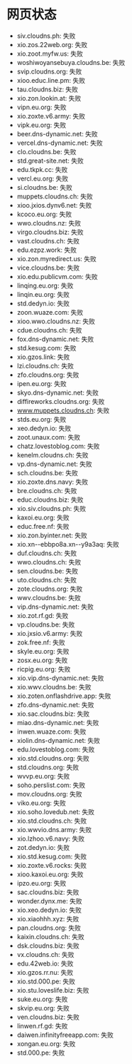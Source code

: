# 网页状态
- siv.cloudns.ph: 失败
- xio.zos.22web.org: 失败
- xio.zoot.myfw.us: 失败
- woshiwoyansebuya.cloudns.be: 失败
- svip.cloudns.org: 失败
- xioo.educ.line.pm: 失败
- tau.cloudns.biz: 失败
- xio.zon.lookin.at: 失败
- vipn.eu.org: 失败
- xio.zoxte.v6.army: 失败
- vipk.eu.org: 失败
- beer.dns-dynamic.net: 失败
- vercel.dns-dynamic.net: 失败
- clo.cloudns.be: 失败
- std.great-site.net: 失败
- edu.tkpk.cc: 失败
- vercl.eu.org: 失败
- si.cloudns.be: 失败
- muppets.cloudns.ch: 失败
- xioo.jxios.dynv6.net: 失败
- kcoco.eu.org: 失败
- wwo.cloudns.nz: 失败
- virgo.cloudns.biz: 失败
- vast.cloudns.ch: 失败
- edu.ezpz.work: 失败
- xio.zon.myredirect.us: 失败
- vice.cloudns.be: 失败
- xio.edu.publicvm.com: 失败
- linqing.eu.org: 失败
- linqin.eu.org: 失败
- std.dedyn.io: 失败
- zoon.wuaze.com: 失败
- xioo.wwo.cloudns.nz: 失败
- cdue.cloudns.ch: 失败
- fox.dns-dynamic.net: 失败
- std.kesug.com: 失败
- xio.gzos.link: 失败
- lzi.cloudns.ch: 失败
- zfo.cloudns.org: 失败
- ipen.eu.org: 失败
- skyo.dns-dynamic.net: 失败
- diffireworks.cloudns.org: 失败
- www.muppets.cloudns.ch: 失败
- stds.eu.org: 失败
- xeo.dedyn.io: 失败
- zoot.unaux.com: 失败
- chatz.lovestoblog.com: 失败
- kenelm.cloudns.ch: 失败
- vp.dns-dynamic.net: 失败
- sch.cloudns.be: 失败
- xio.zoxte.dns.navy: 失败
- bre.cloudns.ch: 失败
- educ.cloudns.biz: 失败
- xio.siv.cloudns.ph: 失败
- kaxoi.eu.org: 失败
- educ.free.nf: 失败
- xio.zon.byinter.net: 失败
- xio.xn--ebbpo8a.xn--y9a3aq: 失败
- duf.cloudns.ch: 失败
- wwo.cloudns.ch: 失败
- sen.cloudns.be: 失败
- uto.cloudns.ch: 失败
- zote.cloudns.org: 失败
- wwv.cloudns.be: 失败
- vip.dns-dynamic.net: 失败
- xio.zot.rf.gd: 失败
- vp.cloudns.be: 失败
- xio.jxsio.v6.army: 失败
- zok.free.nf: 失败
- skyle.eu.org: 失败
- zosx.eu.org: 失败
- ricpig.eu.org: 失败
- xio.vip.dns-dynamic.net: 失败
- xio.wwv.cloudns.be: 失败
- xio.zoten.onflashdrive.app: 失败
- zfo.dns-dynamic.net: 失败
- xio.sac.cloudns.biz: 失败
- miao.dns-dynamic.net: 失败
- inwen.wuaze.com: 失败
- xiolin.dns-dynamic.net: 失败
- edu.lovestoblog.com: 失败
- xio.std.cloudns.org: 失败
- std.cloudns.org: 失败
- wvvp.eu.org: 失败
- soho.perslist.com: 失败
- mov.cloudns.org: 失败
- viko.eu.org: 失败
- xio.soho.lovedub.net: 失败
- xio.std.cloudns.ch: 失败
- xio.wwvio.dns.army: 失败
- xio.lzhoo.v6.navy: 失败
- zot.dedyn.io: 失败
- xio.std.kesug.com: 失败
- xio.zoxte.v6.rocks: 失败
- xioo.kaxoi.eu.org: 失败
- ipzo.eu.org: 失败
- sac.cloudns.biz: 失败
- wonder.dynx.me: 失败
- xio.xeo.dedyn.io: 失败
- xio.xiaohhh.xyz: 失败
- pan.cloudns.org: 失败
- kaixin.cloudns.ch: 失败
- dsk.cloudns.biz: 失败
- vx.cloudns.ch: 失败
- edu.42web.io: 失败
- xio.gzos.rr.nu: 失败
- xio.std.000.pe: 失败
- xio.stu.loveslife.biz: 失败
- suke.eu.org: 失败
- skvip.eu.org: 失败
- ven.cloudns.biz: 失败
- linwen.rf.gd: 失败
- daiwen.infinityfreeapp.com: 失败
- xongan.eu.org: 失败
- std.000.pe: 失败
